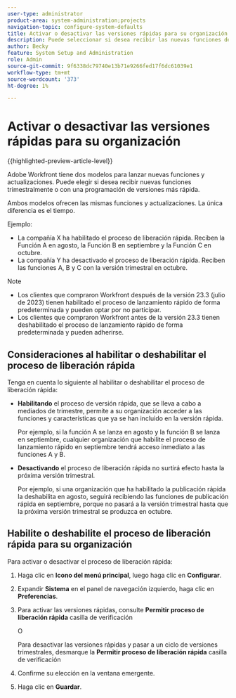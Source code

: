 ```yaml
---
user-type: administrator
product-area: system-administration;projects
navigation-topic: configure-system-defaults
title: Activar o desactivar las versiones rápidas para su organización
description: Puede seleccionar si desea recibir las nuevas funciones de Workfront con periodicidad mensual o trimestral.
author: Becky
feature: System Setup and Administration
role: Admin
source-git-commit: 9f6338dc79740e13b71e9266fed17f6dc61039e1
workflow-type: tm+mt
source-wordcount: '373'
ht-degree: 1%

---
```


# Activar o desactivar las versiones rápidas para su organización

{{highlighted-preview-article-level}}

Adobe Workfront tiene dos modelos para lanzar nuevas funciones y actualizaciones. Puede elegir si desea recibir nuevas funciones trimestralmente o con una programación de versiones más rápida.

Ambos modelos ofrecen las mismas funciones y actualizaciones. La única diferencia es el tiempo.

Ejemplo:

* La compañía X ha habilitado el proceso de liberación rápida. Reciben la Función A en agosto, la Función B en septiembre y la Función C en octubre.
* La compañía Y ha desactivado el proceso de liberación rápida. Reciben las funciones A, B y C con la versión trimestral en octubre.

>[!NOTE]
>
>* Los clientes que compraron Workfront después de la versión 23.3 (julio de 2023) tienen habilitado el proceso de lanzamiento rápido de forma predeterminada y pueden optar por no participar.
>* Los clientes que compraron Workfront antes de la versión 23.3 tienen deshabilitado el proceso de lanzamiento rápido de forma predeterminada y pueden adherirse.

## Consideraciones al habilitar o deshabilitar el proceso de liberación rápida

Tenga en cuenta lo siguiente al habilitar o deshabilitar el proceso de liberación rápida:

* **Habilitando** el proceso de versión rápida, que se lleva a cabo a mediados de trimestre, permite a su organización acceder a las funciones y características que ya se han incluido en la versión rápida.

  Por ejemplo, si la función A se lanza en agosto y la función B se lanza en septiembre, cualquier organización que habilite el proceso de lanzamiento rápido en septiembre tendrá acceso inmediato a las funciones A y B.

* **Desactivando** el proceso de liberación rápida no surtirá efecto hasta la próxima versión trimestral.

  Por ejemplo, si una organización que ha habilitado la publicación rápida la deshabilita en agosto, seguirá recibiendo las funciones de publicación rápida en septiembre, porque no pasará a la versión trimestral hasta que la próxima versión trimestral se produzca en octubre.

## Habilite o deshabilite el proceso de liberación rápida para su organización

Para activar o desactivar el proceso de liberación rápida:

1. Haga clic en **Icono del menú principal**, luego haga clic en **Configurar**.
1. Expandir **Sistema** en el panel de navegación izquierdo, haga clic en **Preferencias**.
1. Para activar las versiones rápidas, consulte **Permitir proceso de liberación rápida** casilla de verificación

   O

   Para desactivar las versiones rápidas y pasar a un ciclo de versiones trimestrales, desmarque la **Permitir proceso de liberación rápida** casilla de verificación

1. Confirme su elección en la ventana emergente.
1. Haga clic en **Guardar**.
